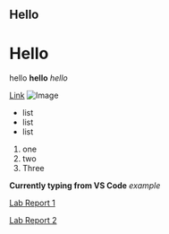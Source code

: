 ## Hello
# Hello
hello
**hello**
*hello*

[Link](https://www.google.com)
![Image](https://ucsdnews.ucsd.edu/news_uploads/Resized_Geisel_Library_08.31.jpg)

* list
* list
* list

1. one
2. two
3. Three

**Currently typing from VS Code**
*example*

[Lab Report 1](https://rohunkulshrestha.github.io/cse15l-lab-reports/lab-report-1-week-2.html)

[Lab Report 2](https://rohunkulshrestha.github.io/cse15l-lab-reports/lab-report-2-week-4.html)